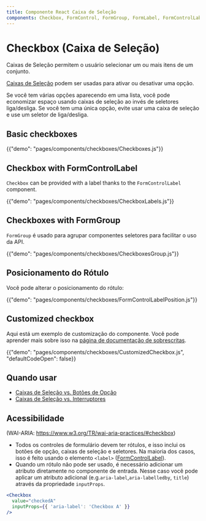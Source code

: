 ```yaml
---
title: Componente React Caixa de Seleção
components: Checkbox, FormControl, FormGroup, FormLabel, FormControlLabel
---
```


# Checkbox (Caixa de Seleção)

<p class="description">Caixas de Seleção permitem o usuário selecionar um ou mais itens de um conjunto.</p>

[Caixas de Seleção](https://material.io/design/components/selection-controls.html#checkboxes) podem ser usadas para ativar ou desativar uma opção.

Se você tem várias opções aparecendo em uma lista, você pode economizar espaço usando caixas de seleção ao invés de seletores liga/desliga. Se você tem uma única opção, evite usar uma caixa de seleção e use um seletor de liga/desliga.

## Basic checkboxes

{{"demo": "pages/components/checkboxes/Checkboxes.js"}}

## Checkbox with FormControlLabel

`Checkbox` can be provided with a label thanks to the `FormControlLabel` component.

{{"demo": "pages/components/checkboxes/CheckboxLabels.js"}}

## Checkboxes with FormGroup

`FormGroup` é usado para agrupar componentes seletores para facilitar o uso da API.

{{"demo": "pages/components/checkboxes/CheckboxesGroup.js"}}

## Posicionamento do Rótulo

Você pode alterar o posicionamento do rótulo:

{{"demo": "pages/components/checkboxes/FormControlLabelPosition.js"}}

## Customized checkbox

Aqui está um exemplo de customização do componente. Você pode aprender mais sobre isso na [página de documentação de sobrescritas](/customization/components/).

{{"demo": "pages/components/checkboxes/CustomizedCheckbox.js", "defaultCodeOpen": false}}

## Quando usar

- [Caixas de Seleção vs. Botões de Opção](https://www.nngroup.com/articles/checkboxes-vs-radio-buttons/)
- [Caixas de Seleção vs. Interruptores](https://uxplanet.org/checkbox-vs-toggle-switch-7fc6e83f10b8)

## Acessibilidade

(WAI-ARIA: https://www.w3.org/TR/wai-aria-practices/#checkbox)

- Todos os controles de formulário devem ter rótulos, e isso inclui os botões de opção, caixas de seleção e seletores. Na maioria dos casos, isso é feito usando o elemento `<label>` ([FormControlLabel](/api/form-control-label/)).
- Quando um rótulo não pode ser usado, é necessário adicionar um atributo diretamente no componente de entrada. Nesse caso você pode aplicar um atributo adicional (e.g.`aria-label`,`aria-labelledby`, `title`) através da propriedade `inputProps`.

```jsx
<Checkbox
  value="checkedA"
  inputProps={{ 'aria-label': 'Checkbox A' }}
/>
```